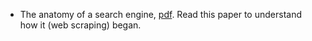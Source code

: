 

- The anatomy of a search engine, [pdf](http://ilpubs.stanford.edu:8090/361/1/1998-8.pdf). Read this paper to understand how it (web scraping) began.
  